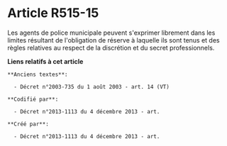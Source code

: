 # Article R515-15

Les agents de police municipale peuvent s'exprimer librement dans les limites résultant de l'obligation de réserve à laquelle
ils sont tenus et des règles relatives au respect de la discrétion et du secret professionnels.

**Liens relatifs à cet article**

	**Anciens textes**:

	  - Décret n°2003-735 du 1 août 2003 - art. 14 (VT)

	**Codifié par**:

	  - Décret n°2013-1113 du 4 décembre 2013 - art.

	**Créé par**:

	  - Décret n°2013-1113 du 4 décembre 2013 - art.
